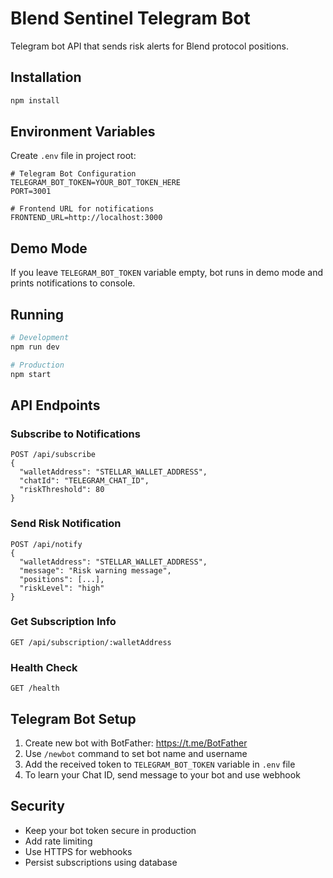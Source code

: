 # Blend Sentinel Telegram Bot

Telegram bot API that sends risk alerts for Blend protocol positions.

## Installation

```bash
npm install
```

## Environment Variables

Create `.env` file in project root:

```env
# Telegram Bot Configuration
TELEGRAM_BOT_TOKEN=YOUR_BOT_TOKEN_HERE
PORT=3001

# Frontend URL for notifications  
FRONTEND_URL=http://localhost:3000
```

## Demo Mode

If you leave `TELEGRAM_BOT_TOKEN` variable empty, bot runs in demo mode and prints notifications to console.

## Running

```bash
# Development
npm run dev

# Production
npm start
```

## API Endpoints

### Subscribe to Notifications
```
POST /api/subscribe
{
  "walletAddress": "STELLAR_WALLET_ADDRESS",
  "chatId": "TELEGRAM_CHAT_ID", 
  "riskThreshold": 80
}
```

### Send Risk Notification
```
POST /api/notify
{
  "walletAddress": "STELLAR_WALLET_ADDRESS",
  "message": "Risk warning message",
  "positions": [...],
  "riskLevel": "high"
}
```

### Get Subscription Info
```
GET /api/subscription/:walletAddress
```

### Health Check
```
GET /health
```

## Telegram Bot Setup

1. Create new bot with BotFather: https://t.me/BotFather
2. Use `/newbot` command to set bot name and username
3. Add the received token to `TELEGRAM_BOT_TOKEN` variable in `.env` file
4. To learn your Chat ID, send message to your bot and use webhook

## Security

- Keep your bot token secure in production
- Add rate limiting
- Use HTTPS for webhooks
- Persist subscriptions using database 